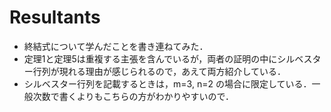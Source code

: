 # Resultants

- 終結式について学んだことを書き連ねてみた．
- 定理1と定理5は重複する主張を含んでいるが，両者の証明の中にシルベスター行列が現れる理由が感じられるので，あえて両方紹介している．
- シルベスター行列を記載するときは，m=3, n=2 の場合に限定している．一般次数で書くよりもこちらの方がわかりやすいので．
